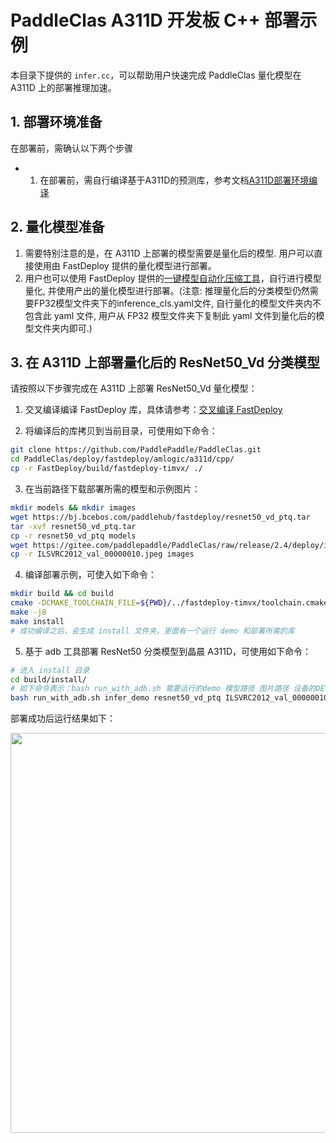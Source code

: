# PaddleClas A311D 开发板 C++ 部署示例
本目录下提供的 `infer.cc`，可以帮助用户快速完成 PaddleClas 量化模型在 A311D 上的部署推理加速。

## 1. 部署环境准备
在部署前，需确认以下两个步骤
- 1. 在部署前，需自行编译基于A311D的预测库，参考文档[A311D部署环境编译](https://github.com/PaddlePaddle/FastDeploy/blob/develop/docs/cn/build_and_install#自行编译安装)


## 2. 量化模型准备
1. 需要特别注意的是，在 A311D 上部署的模型需要是量化后的模型. 用户可以直接使用由 FastDeploy 提供的量化模型进行部署。
2. 用户也可以使用 FastDeploy 提供的[一键模型自动化压缩工具](https://github.com/PaddlePaddle/FastDeploy/tree/develop/tools/common_tools/auto_compression/)，自行进行模型量化, 并使用产出的量化模型进行部署。(注意: 推理量化后的分类模型仍然需要FP32模型文件夹下的inference_cls.yaml文件, 自行量化的模型文件夹内不包含此 yaml 文件, 用户从 FP32 模型文件夹下复制此 yaml 文件到量化后的模型文件夹内即可.)

## 3. 在 A311D 上部署量化后的 ResNet50_Vd 分类模型
请按照以下步骤完成在 A311D 上部署 ResNet50_Vd 量化模型：
1. 交叉编译编译 FastDeploy 库，具体请参考：[交叉编译 FastDeploy](https://github.com/PaddlePaddle/FastDeploy/blob/develop/docs/cn/build_and_install/a311d.md)

2. 将编译后的库拷贝到当前目录，可使用如下命令：
```bash
git clone https://github.com/PaddlePaddle/PaddleClas.git
cd PaddleClas/deploy/fastdeploy/amlogic/a311d/cpp/
cp -r FastDeploy/build/fastdeploy-timvx/ ./
```

3. 在当前路径下载部署所需的模型和示例图片：
```bash
mkdir models && mkdir images
wget https://bj.bcebos.com/paddlehub/fastdeploy/resnet50_vd_ptq.tar
tar -xvf resnet50_vd_ptq.tar
cp -r resnet50_vd_ptq models
wget https://gitee.com/paddlepaddle/PaddleClas/raw/release/2.4/deploy/images/ImageNet/ILSVRC2012_val_00000010.jpeg
cp -r ILSVRC2012_val_00000010.jpeg images
```

4. 编译部署示例，可使入如下命令：
```bash
mkdir build && cd build
cmake -DCMAKE_TOOLCHAIN_FILE=${PWD}/../fastdeploy-timvx/toolchain.cmake -DFASTDEPLOY_INSTALL_DIR=${PWD}/../fastdeploy-timvx -DTARGET_ABI=arm64 ..
make -j8
make install
# 成功编译之后，会生成 install 文件夹，里面有一个运行 demo 和部署所需的库
```

5. 基于 adb 工具部署 ResNet50 分类模型到晶晨 A311D，可使用如下命令：
```bash
# 进入 install 目录
cd build/install/
# 如下命令表示：bash run_with_adb.sh 需要运行的demo 模型路径 图片路径 设备的DEVICE_ID
bash run_with_adb.sh infer_demo resnet50_vd_ptq ILSVRC2012_val_00000010.jpeg $DEVICE_ID
```

部署成功后运行结果如下：

<img width="640" src="https://user-images.githubusercontent.com/30516196/200767389-26519e50-9e4f-4fe1-8d52-260718f73476.png">
